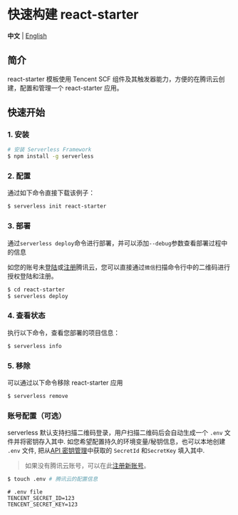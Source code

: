 # 快速构建 react-starter

**中文** | [English](./README_EN.md)

## 简介

react-starter 模板使用 Tencent SCF 组件及其触发器能力，方便的在腾讯云创建，配置和管理一个 react-starter 应用。

## 快速开始

### 1. 安装

```bash
# 安装 Serverless Framework
$ npm install -g serverless
```

### 2. 配置

通过如下命令直接下载该例子：

```bash
$ serverless init react-starter
```

### 3. 部署

通过`serverless deploy`命令进行部署，并可以添加`--debug`参数查看部署过程中的信息

如您的账号未[登陆](https://cloud.tencent.com/login)或[注册](https://cloud.tencent.com/register)腾讯云，您可以直接通过`微信`扫描命令行中的二维码进行授权登陆和注册。

```bash
$ cd react-starter
$ serverless deploy
```

### 4. 查看状态

执行以下命令，查看您部署的项目信息：

```bash
$ serverless info
```

### 5. 移除

可以通过以下命令移除 react-starter 应用

```bash
$ serverless remove
```

### 账号配置（可选）

serverless 默认支持扫描二维码登录，用户扫描二维码后会自动生成一个 `.env` 文件并将密钥存入其中.
如您希望配置持久的环境变量/秘钥信息，也可以本地创建 `.env` 文件, 
把从[API 密钥管理](https://console.cloud.tencent.com/cam/capi)中获取的 `SecretId` 和`SecretKey` 填入其中.

> 如果没有腾讯云账号，可以在此[注册新账号](https://cloud.tencent.com/register)。

```bash
$ touch .env # 腾讯云的配置信息
```

```
# .env file
TENCENT_SECRET_ID=123
TENCENT_SECRET_KEY=123
```
